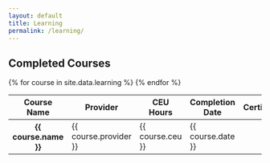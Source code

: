 ```yaml
---
layout: default
title: Learning
permalink: /learning/
---
```


<div class="container" style="margin-top: 1em">
  <h2>Completed Courses</h2>
  <table class="table table-hover table-sm">
    <thead class="table-light">
      <tr>
        <th scope="col">Course Name</th>
        <th scope="col">Provider</th>
        <th scope="col">CEU Hours</th>
        <th scope="col">Completion Date</th>
        <th scope="col">Certificate</th>
      </tr>
    </thead>
    <tbody>
      {% for course in site.data.learning %}
      <tr>
        <th scope="row">{{ course.name }}</th>
        <td>{{ course.provider }}</td>
        <td>{{ course.ceu }}</td>
        <td>{{ course.date }}</td>
        <td>
          <a
            href="{{ site.baseurl }}/assets/files/{{ course.certificate-id }}.pdf"
            target="_blank"
            ><span class="fas fa-file-pdf"></span
          ></a>
        </td>
      </tr>
      {% endfor %}
    </tbody>
  </table>
</div>
